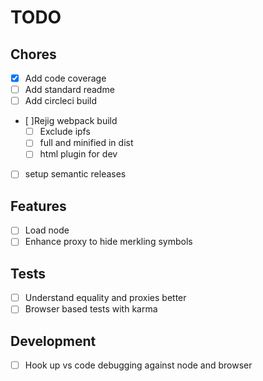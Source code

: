TODO
====

Chores
------

* [x] Add code coverage
* [ ] Add standard readme
* [ ] Add circleci build
* [ ]Rejig webpack build
    - [ ] Exclude ipfs
    - [ ] full and minified in dist
    - [ ] html plugin for dev
* [ ] setup semantic releases

Features
--------

* [ ] Load node
* [ ] Enhance proxy to hide merkling symbols

Tests
-----

* [ ] Understand equality and proxies better
* [ ] Browser based tests with karma

Development
-----------

* [ ] Hook up vs code debugging against node and browser
